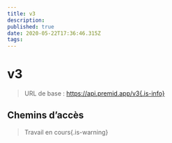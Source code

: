 ```yaml
---
title: v3
description:
published: true
date: 2020-05-22T17:36:46.315Z
tags:
---
```


# v3

> URL de base : https://api.premid.app/v3{.is-info}


## Chemins d’accès
> Travail en cours{.is-warning}